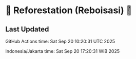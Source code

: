 
# 🌳 Reforestation (Reboisasi) 🌲

## Last Updated

GitHub Actions time: Sat Sep 20 10:20:31 UTC 2025

Indonesia/Jakarta time: Sat Sep 20 17:20:31 WIB 2025
